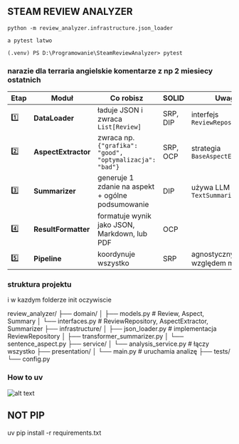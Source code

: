 ## STEAM REVIEW ANALYZER 

```uruchamianie
python -m review_analyzer.infrastructure.json_loader

a pytest latwo 

(.venv) PS D:\Programowanie\SteamReviewAnalyzer> pytest
```


### narazie dla terraria angielskie komentarze z np 2 miesiecy ostatnich

| Etap | Moduł               | Co robisz                                                | SOLID    | Uwagi                            |
| ---- | ------------------- | -------------------------------------------------------- | -------- | -------------------------------- |
| 1️⃣  | **DataLoader**      | ładuje JSON i zwraca `List[Review]`                      | SRP, DIP | interfejs `ReviewRepository`     |
| 2️⃣  | **AspectExtractor** | zwraca np. `{"grafika": "good", "optymalizacja": "bad"}` | SRP, OCP | strategia `BaseAspectExtractor`  |
| 3️⃣  | **Summarizer**      | generuje 1 zdanie na aspekt + ogólne podsumowanie        | DIP      | używa LLM przez `TextSummarizer` |
| 4️⃣  | **ResultFormatter** | formatuje wynik jako JSON, Markdown, lub PDF             | OCP      |                                  |
| 5️⃣  | **Pipeline**        | koordynuje wszystko                                      | SRP      | agnostyczny względem modeli      |


### struktura projektu

i w kazdym folderze init oczywiscie 

review_analyzer/
├── domain/
│   ├── models.py            # Review, Aspect, Summary
│   └── interfaces.py        # ReviewRepository, AspectExtractor, Summarizer
├── infrastructure/
│   ├── json_loader.py       # implementacja ReviewRepository
│   ├── transformer_summarizer.py
│   └── sentence_aspect.py
├── service/
│   └── analysis_service.py  # łączy wszystko
├── presentation/
│   └── main.py              # uruchamia analizę
├── tests/
└── config.py


### How to uv 
![alt text](image.png)

## NOT PIP 
uv pip install -r requirements.txt
